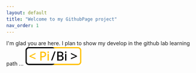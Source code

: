```yaml
---
layout: default
title: "Welcome to my GithubPage project"
nav_order: 1
---
```


I'm glad you are here. I plan to show my develop in the github lab learning path ...
[<img src="assets/images/PiBi-rectangle.png" width="30%"/>](assets/images/PiBi-rectangle.png)